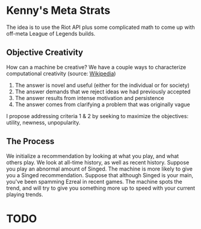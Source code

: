 # Kenny's Meta Strats
The idea is to use the Riot API plus some complicated math to come up with off-meta League of Legends builds.

## Objective Creativity
How can a machine be creative? We have a couple ways to characterize computational creativity (source: [Wikipedia](https://en.wikipedia.org/wiki/Computational_creativity))

1. The answer is novel and useful (either for the individual or for society)
2. The answer demands that we reject ideas we had previously accepted
3. The answer results from intense motivation and persistence
3. The answer comes from clarifying a problem that was originally vague

I propose addressing criteria 1 & 2 by seeking to maximize the objectives: utility, newness, unpopularity.

## The Process
We initialize a recommendation by looking at what you play, and what others play. We look at all-time history, as well as recent history. Suppose you play an abnormal amount of Singed. The machine is more likely to give you a Singed recommendation. Suppose that although Singed is your main, you've been spamming Ezreal in recent games. The machine spots the trend, and will try to give you something more up to speed with your current playing trends.

# TODO